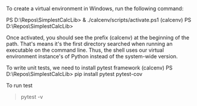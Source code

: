 To create a virtual environment in Windows, run the following command:

PS D:\Repos\SimplestCalcLib> & ./calcenv/scripts/activate.ps1
(calcenv) PS D:\Repos\SimplestCalcLib>

Once activated, you should see the prefix (calcenv) at the beginning of the path.
That's means it's the first directory searched when running an executable on the command line. Thus, the shell uses our virtual environment instance's of Python instead of the system-wide version.

To write unit tests, we need to install pytest framework
(calcenv) PS D:\Repos\SimplestCalcLib> pip install pytest pytest-cov

To run test
> pytest -v